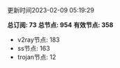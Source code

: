 更新时间2023-02-09 05:19:29

**总订阅: 73**
**总节点: 954**
**有效节点: 358**
- v2ray节点: 183
- ss节点: 163
- trojan节点: 12
